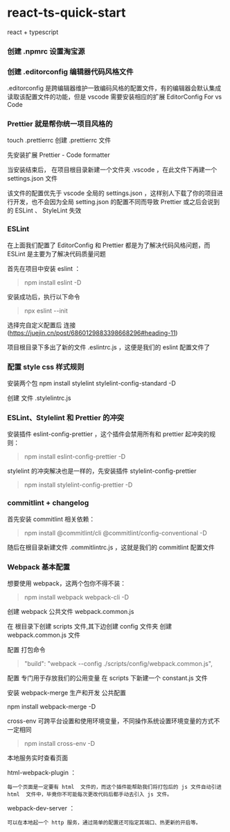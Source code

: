 # react-ts-quick-start

react + typescript

### 创建 .npmrc 设置淘宝源

### 创建 .editorconfig 编辑器代码风格文件

.editorconfig 是跨编辑器维护一致编码风格的配置文件，有的编辑器会默认集成读取该配置文件的功能，但是 vscode 需要安装相应的扩展 EditorConfig For vs Code

### Prettier 就是帮你统一项目风格的

touch .prettierrc 创建 .prettierrc 文件

先安装扩展 Prettier - Code formatter

当安装结束后， 在项目根目录新建一个文件夹 .vscode ，在此文件下再建一个 settings.json 文件

该文件的配置优先于 vscode 全局的 settings.json ，这样别人下载了你的项目进行开发，也不会因为全局 setting.json 的配置不同而导致 Prettier 或之后会说到的 ESLint 、 StyleLint 失效

### ESLint

在上面我们配置了 EditorConfig 和 Prettier 都是为了解决代码风格问题，而 ESLint 是主要为了解决代码质量问题

首先在项目中安装 eslint ：

> npm install eslint -D

安装成功后，执行以下命令

> npx eslint --init

选择完自定义配置后 连接(https://juejin.cn/post/6860129883398668296#heading-11)

项目根目录下多出了新的文件 .eslintrc.js ，这便是我们的 eslint 配置文件了

### 配置 style css 样式规则

安装两个包 npm install stylelint stylelint-config-standard -D

创建 文件 .stylelintrc.js

### ESLint、Stylelint 和 Prettier 的冲突

安装插件 eslint-config-prettier ，这个插件会禁用所有和 prettier 起冲突的规则：

> npm install eslint-config-prettier -D

stylelint 的冲突解决也是一样的，先安装插件 stylelint-config-prettier

> npm install stylelint-config-prettier -D

### commitlint + changelog

首先安装 commitlint 相关依赖：

> npm install @commitlint/cli @commitlint/config-conventional -D

随后在根目录新建文件 .commitlintrc.js ，这就是我们的 commitlint 配置文件

### Webpack 基本配置

想要使用 webpack，这两个包你不得不装：

> npm install webpack webpack-cli -D

创建 webpack 公共文件 webpack.common.js

在 根目录下创建 scripts 文件,其下边创建 config 文件夹 创建 webpack.common.js 文件

配置 打包命令

> "build": "webpack --config ./scripts/config/webpack.common.js",

配置 专门用于存放我们的公用变量 在 scripts 下新建一个 constant.js 文件

安装 webpack-merge 生产和开发 公共配置

npm install webpack-merge -D

cross-env 可跨平台设置和使用环境变量，不同操作系统设置环境变量的方式不一定相同

> npm install cross-env -D

本地服务实时查看页面

html-webpack-plugin ：

    每一个页面是一定要有 html  文件的，而这个插件能帮助我们将打包后的 js 文件自动引进 html  文件中，毕竟你不可能每次更改代码后都手动去引入 js 文件。

webpack-dev-server ：

    可以在本地起一个 http 服务，通过简单的配置还可指定其端口、热更新的开启等。
